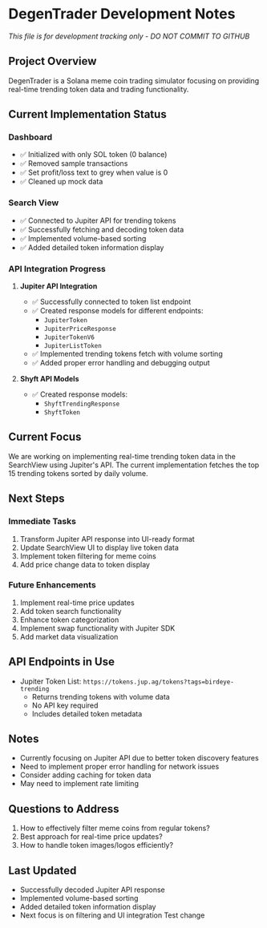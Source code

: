 # DegenTrader Development Notes
*This file is for development tracking only - DO NOT COMMIT TO GITHUB*

## Project Overview
DegenTrader is a Solana meme coin trading simulator focusing on providing real-time trending token data and trading functionality.

## Current Implementation Status

### Dashboard
- ✅ Initialized with only SOL token (0 balance)
- ✅ Removed sample transactions
- ✅ Set profit/loss text to grey when value is 0
- ✅ Cleaned up mock data

### Search View
- ✅ Connected to Jupiter API for trending tokens
- ✅ Successfully fetching and decoding token data
- ✅ Implemented volume-based sorting
- ✅ Added detailed token information display

### API Integration Progress
1. **Jupiter API Integration**
   - ✅ Successfully connected to token list endpoint
   - ✅ Created response models for different endpoints:
     - `JupiterToken`
     - `JupiterPriceResponse`
     - `JupiterTokenV6`
     - `JupiterListToken`
   - ✅ Implemented trending tokens fetch with volume sorting
   - ✅ Added proper error handling and debugging output

2. **Shyft API Models**
   - ✅ Created response models:
     - `ShyftTrendingResponse`
     - `ShyftToken`

## Current Focus
We are working on implementing real-time trending token data in the SearchView using Jupiter's API. The current implementation fetches the top 15 trending tokens sorted by daily volume.

## Next Steps

### Immediate Tasks
1. Transform Jupiter API response into UI-ready format
2. Update SearchView UI to display live token data
3. Implement token filtering for meme coins
4. Add price change data to token display

### Future Enhancements
1. Implement real-time price updates
2. Add token search functionality
3. Enhance token categorization
4. Implement swap functionality with Jupiter SDK
5. Add market data visualization

## API Endpoints in Use
- Jupiter Token List: `https://tokens.jup.ag/tokens?tags=birdeye-trending`
  - Returns trending tokens with volume data
  - No API key required
  - Includes detailed token metadata

## Notes
- Currently focusing on Jupiter API due to better token discovery features
- Need to implement proper error handling for network issues
- Consider adding caching for token data
- May need to implement rate limiting

## Questions to Address
1. How to effectively filter meme coins from regular tokens?
2. Best approach for real-time price updates?
3. How to handle token images/logos efficiently?

## Last Updated
- Successfully decoded Jupiter API response
- Implemented volume-based sorting
- Added detailed token information display
- Next focus is on filtering and UI integration Test change
